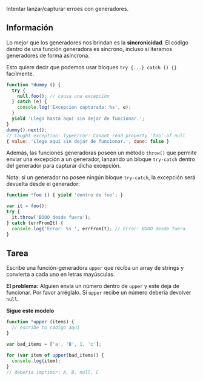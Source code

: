 Intentar lanzar/capturar erroes con generadores.

## Información
Lo mejor que los generadores nos brindan es la **sincronicidad**. El código dentro
de una función generadora es síncrono, incluso si iteramos generadores de forma asíncrona.

Esto quiere decir que podemos usar bloques `try {...} catch () {}` facílmente.

```js
function *dummy () {
  try {
    null.foo(); // causa una excepción
  } catch (e) {
    console.log('Excepcion capturada: %s', e);
  }
  yield 'Llego hasta aquí sin dejar de funcionar.';
}
dummy().next();
// Caught exception: TypeError: Cannot read property 'foo' of null
{ value: 'Llego aquí sin dejar de funcionar.', done: false }
```

Además, las funciones generadoras poseen un método `throw()` que permite enviar
una excepción a un generador, lanzando un bloque `try-catch`
dentro del generador para capturar dicha excepción.

Nota: si un generador no posee ningún bloque `try-catch`, la excepción será
devuelta desde el generador:

```js
function *foo () { yield 'dentro de foo'; }

var it = foo();
try {
  it.throw('BOOO desde fuera');
} catch (errFromIt) {
  console.log('Error: %s ', errFromIt); // Error: BOOO desde fuera
}
```

## Tarea
Escribe una función-generadora `upper` que reciba un array de strings y convierta
a cada uno en letras mayúsculas.

**El problema:** Alguien envía un número dentro de `upper` y este deja de funcionar.
Por favor arréglalo. Si `upper` recibe un número deberia devolver `null`.

**Sigue este modelo**

```js
function *upper (items) {
  // escribe tu código aquí
}

var bad_items = ['a', 'B', 1, 'c'];

for (var item of upper(bad_items)) {
  console.log(item);
}
// deberia imprimir: A, B, null, C
```
